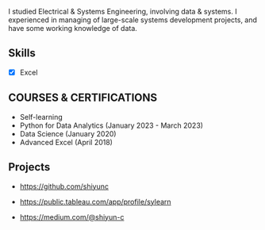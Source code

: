 I studied Electrical & Systems Engineering, involving data & systems. I experienced in managing of large-scale systems development projects, and have some working knowledge of data.

## Skills
- [x] Excel

## COURSES & CERTIFICATIONS
* Self-learning 
* Python for Data Analytics (January 2023 - March 2023)
* Data Science (January 2020)
* Advanced Excel (April 2018)

## Projects
* <https://github.com/shiyunc>

* <https://public.tableau.com/app/profile/sylearn>

* <https://medium.com/@shiyun-c>

<br />


